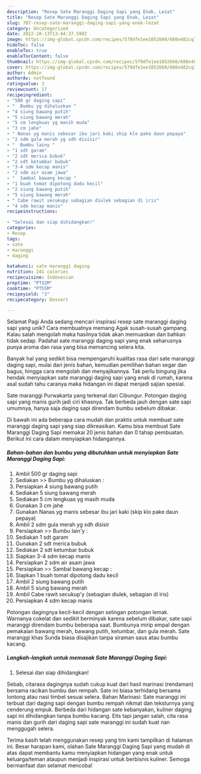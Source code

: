 ```yaml
---
description: "Resep Sate Maranggi Daging Sapi yang Enak, Lezat"
title: "Resep Sate Maranggi Daging Sapi yang Enak, Lezat"
slug: 707-resep-sate-maranggi-daging-sapi-yang-enak-lezat
category: Uncategorized
date: 2022-10-13T13:44:37.590Z
image: https://img-global.cpcdn.com/recipes/579dfe1ee1852660/680x482cq70/sate-maranggi-daging-sapi-foto-resep-utama.jpg
hideToc: false
enableToc: true
enableTocContent: false
thumbnail: https://img-global.cpcdn.com/recipes/579dfe1ee1852660/680x482cq70/sate-maranggi-daging-sapi-foto-resep-utama.jpg
cover: https://img-global.cpcdn.com/recipes/579dfe1ee1852660/680x482cq70/sate-maranggi-daging-sapi-foto-resep-utama.jpg
author: Admin
authorAv: notfound
ratingvalue: 3
reviewcount: 17
recipeingredient:
- "500 gr daging sapi"
- "  Bumbu yg dihaluskan "
- "4 siung bawang putih"
- "5 siung bawang merah"
- "5 cm lengkuas yg masih muda"
- "3 cm jahe"
- " Nanas yg manis sebesar ibu jari kaki skip klo pake daun pepaya"
- "2 sdm gula merah yg sdh disisir"
- "  Bumbu lainy "
- "1 sdt garam"
- "2 sdt merica bubuk"
- "2 sdt ketumbar bubuk"
- "3-4 sdm kecap manis"
- "2 sdm air asam jawa"
- "  Sambal bawang kecap "
- "1 buah tomat dipotong dadu kecil"
- "2 siung bawang putih"
- "5 siung bawang merah"
- " Cabe rawit secukupy sebagian diulek sebagian di iris"
- "4 sdm kecap manis"
recipeinstructions:

- "Selesai dan siap dihidangkan!"
categories:
- Resep
tags:
- sate
- maranggi
- daging

katakunci: sate maranggi daging 
nutrition: 241 calories
recipecuisine: Indonesian
preptime: "PT32M"
cooktime: "PT55M"
recipeyield: "3"
recipecategory: Dessert

---
```



Selamat Pagi Anda sedang mencari inspirasi resep sate maranggi daging sapi yang unik? Cara membuatnya memang Agak susah-susah gampang. Kalau salah mengolah maka hasilnya tidak akan memuaskan dan bahkan tidak sedap. Padahal sate maranggi daging sapi yang enak seharusnya punya aroma dan rasa yang bisa memancing selera kita.


Banyak hal yang sedikit bisa mempengaruhi kualitas rasa dari sate maranggi daging sapi, mulai dari jenis bahan, kemudian pemilihan bahan segar dan bagus, hingga cara mengolah dan menyajikannya. Tak perlu bingung jika hendak menyiapkan sate maranggi daging sapi yang enak di rumah, karena asal sudah tahu caranya maka hidangan ini dapat menjadi sajian spesial.

Sate maranggi Purwakarta yang terkenal dari Cibungur. Potongan daging sapi yang manis gurih jadi ciri khasnya. Tak berbeda jauh dengan sate sapi umumnya, hanya saja daging sapi direndam bumbu sebelum dibakar.


Di bawah ini ada beberapa cara mudah dan praktis untuk membuat sate maranggi daging sapi yang siap dikreasikan. Kamu bisa membuat Sate Maranggi Daging Sapi memakai 20 jenis bahan dan 0 tahap pembuatan. Berikut ini cara dalam menyiapkan hidangannya.

<!--inarticleads1-->

##### Bahan-bahan dan bumbu yang dibutuhkan untuk menyiapkan Sate Maranggi Daging Sapi:

1. Ambil 500 gr daging sapi
1. Sediakan  &gt;&gt; Bumbu yg dihaluskan :
1. Persiapkan 4 siung bawang putih
1. Sediakan 5 siung bawang merah
1. Sediakan 5 cm lengkuas yg masih muda
1. Gunakan 3 cm jahe
1. Gunakan  Nanas yg manis sebesar ibu jari kaki (skip klo pake daun pepaya)
1. Ambil 2 sdm gula merah yg sdh disisir
1. Persiapkan  &gt;&gt; Bumbu lain&#39;y :
1. Sediakan 1 sdt garam
1. Gunakan 2 sdt merica bubuk
1. Sediakan 2 sdt ketumbar bubuk
1. Siapkan 3-4 sdm kecap manis
1. Persiapkan 2 sdm air asam jawa
1. Persiapkan  &gt;&gt; Sambal bawang kecap :
1. Siapkan 1 buah tomat dipotong dadu kecil
1. Ambil 2 siung bawang putih
1. Ambil 5 siung bawang merah
1. Ambil  Cabe rawit secukup&#39;y (sebagian diulek, sebagian di iris)
1. Persiapkan 4 sdm kecap manis


Potongan dagingnya kecil-kecil dengan selingan potongan lemak. Warnanya cokelat dan sedikit berminyak karena sebelum dibakar, sate sapi maranggi direndam bumbu beberapa saat. Bumbunya mirip empal dengan pemakaian bawang merah, bawang putih, ketumbar, dan gula merah. Sate maranggi khas Sunda biasa disajikan tanpa siraman saus atau bumbu kacang. 

<!--inarticleads2-->

##### Langkah-langkah untuk memasak Sate Maranggi Daging Sapi:


1. Selesai dan siap dihidangkan!

Sebab, citarasa dagingnya sudah cukup kuat dari hasil marinasi (rendaman) bersama racikan bumbu dan rempah. Sate ini biasa terhidang bersama lontong atau nasi timbel sesuai selera. Bahan Marinasi: Sate maranggi ini terbuat dari daging sapi dengan bumbu rempah nikmat dan teksturnya yang cenderung empuk. Berbeda dari hidangan sate kebanyakan, kuliner daging sapi ini dihidangkan tanpa bumbu kacang. Eits tapi jangan salah, cita rasa manis dan gurih dari daging sapi sate maranggi ini sudah kuat nan menggugah selera. 

Terima kasih telah menggunakan resep yang tim kami tampilkan di halaman ini. Besar harapan kami, olahan Sate Maranggi Daging Sapi yang mudah di atas dapat membantu kamu menyiapkan hidangan yang enak untuk keluarga/teman ataupun menjadi inspirasi untuk berbisnis kuliner. Semoga bermanfaat dan selamat mencoba!
